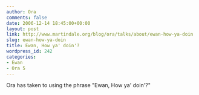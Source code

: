 ```yaml
---
author: Ora
comments: false
date: 2006-12-14 18:45:00+00:00
layout: post
link: http://www.martindale.org/blog/ora/talks/about/ewan-how-ya-doin
slug: ewan-how-ya-doin
title: Ewan, How ya' doin'?
wordpress_id: 242
categories:
- Ewan
- Ora 5
---
```


Ora has taken to using the phrase "Ewan, How ya' doin'?"
